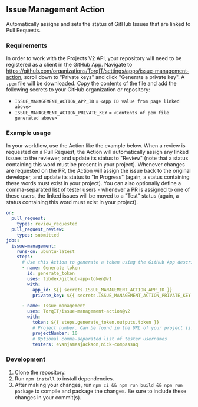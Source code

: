 ## Issue Management Action

Automatically assigns and sets the status of GitHub Issues that are linked to Pull Requests.

### Requirements

In order to work with the Projects V2 API, your repository will need to be registered as a client in the GitHub App. Navigate to https://github.com/organizations/TorqIT/settings/apps/issue-management-action, scroll down to "Private keys" and click "Generate a private key". A `.pem` file will be downloaded. Copy the contents of the file and add the following secrets to your GitHub organization or repository:
- `ISSUE_MANAGEMENT_ACTION_APP_ID` = `<App ID value from page linked above>`
- `ISSUE_MANAGEMENT_ACTION_PRIVATE_KEY` = `<Contents of pem file generated above>`

### Example usage

In your workflow, use the Action like the example below. When a review is requested on a Pull Request, the Action will automatically assign any linked issues to the reviewer, and update its status to "Review" (note that a status containing this word must be present in your project). Whenever changes are requested on the PR, the Action will assign the issue back to the original developer, and update its status to "In Progress" (again, a status containing these words must exist in your project). You can also optionally define a comma-separated list of tester users - whenever a PR is assigned to one of these users, the linked issues will be moved to a "Test" status (again, a status containing this word must exist in your project).

```yaml
on:
  pull_request:
    types: review_requested
  pull_request_review:
    types: submitted
jobs:
  issue-management:
    runs-on: ubuntu-latest
    steps:
      # Use this Action to generate a token using the GitHub App described above
      - name: Generate token
        id: generate_token
        uses: tibdex/github-app-token@v1
        with:
          app_id: ${{ secrets.ISSUE_MANAGEMENT_ACTION_APP_ID }}
          private_key: ${{ secrets.ISSUE_MANAGEMENT_ACTION_PRIVATE_KEY }}

      - name: Issue management
        uses: TorqIT/issue-management-action@v2
        with:
          token: ${{ steps.generate_token.outputs.token }}
          # Project number. Can be found in the URL of your project (i.e. https://github.com/orgs/<your-org>/projects/<project-number>)
          projectNumber: 10
          # Optional comma-separated list of tester usernames
          testers: evanjamesjackson,nick-compassaq
```

### Development

1. Clone the repository.
2. Run `npm install` to install dependencies.
3. After making your changes, run `npm ci && npm run build && npm run package` to compile and package the changes. Be sure to include these changes in your commit(s).
